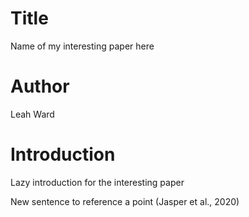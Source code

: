 # Title
Name of my interesting paper here

# Author
Leah Ward

# Introduction
Lazy introduction for the interesting paper 

New sentence to reference a point (Jasper et al., 2020)

